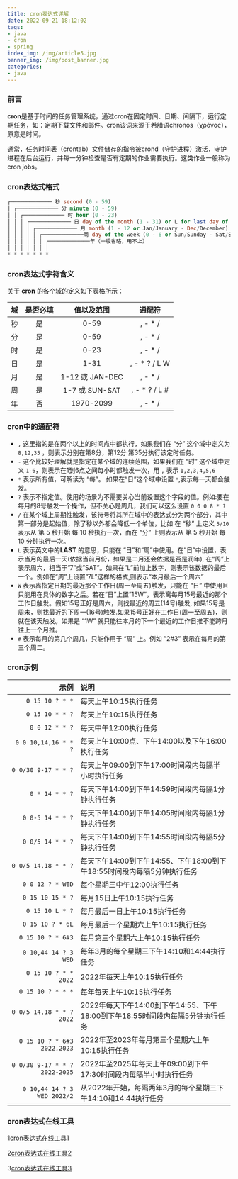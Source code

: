```yaml
---
title: cron表达式详解
date: 2022-09-21 18:12:02
tags: 
- java
- cron
- spring
index_img: /img/article5.jpg
banner_img: /img/post_banner.jpg
categories:
- java
---
```


### 前言

<p class="note note-success">
    <b>cron</b>是基于时间的任务管理系统，通过cron在固定时间、日期、间隔下，运行定期任务，如：定期下载文件和邮件。cron该词来源于希腊语chronos（χρόνος），原意是时间。
</p>
通常，任务时间表（crontab）文件储存的指令被crond（守护进程）激活，守护进程在后台运行，并每一分钟检查是否有定期的作业需要执行。这类作业一般称为cron jobs。

### cron表达式格式

```sql
┌───────────── 秒 second (0 - 59)
│ ┌───────────── 分 minute (0 - 59)
│ │ ┌───────────── 时 hour (0 - 23)
│ │ │ ┌───────────── 日 day of the month (1 - 31) or L for last day of the month
│ │ │ │ ┌───────────── 月 month (1 - 12 or Jan/January - Dec/December)
│ │ │ │ │ ┌─────────────周 day of the week (0 - 6 or Sun/Sunday - Sat/Saturday)
│ │ │ │ │ │ ┌─────────────年（一般省略，用不上）
│ │ │ │ │ │ │
* * * * * * * 
```

### cron表达式字符含义

关于 **cron** 的各个域的定义如下表格所示：

|  域  | 是否必填 |   值以及范围    |    通配符     |
| :--: | :------: | :-------------: | :-----------: |
|  秒  |    是    |      0-59       |    , - * /    |
|  分  |    是    |      0-59       |    , - * /    |
|  时  |    是    |      0-23       |    , - * /    |
|  日  |    是    |      1-31       | , - * ? / L W |
|  月  |    是    | 1-12 或 JAN-DEC |    , - * /    |
|  周  |    是    | 1-7 或 SUN-SAT  | , - * ? / L # |
|  年  |    否    |    1970-2099    |    , - * /    |

### cron中的通配符

- `,` 这里指的是在两个以上的时间点中都执行，如果我们在 “分” 这个域中定义为 `8,12,35` ，则表示分别在第8分，第12分 第35分执行该定时任务。
- `-` 这个比较好理解就是指定在某个域的连续范围，如果我们在 “时” 这个域中定义 `1-6`，则表示在1到6点之间每小时都触发一次，用 `,` 表示 `1,2,3,4,5,6`
- `*` 表示所有值，可解读为 “每”。 如果在“日”这个域中设置 `*`,表示每一天都会触发。
- `?` 表示不指定值。使用的场景为不需要关心当前设置这个字段的值。例如:要在每月的8号触发一个操作，但不关心是周几，我们可以这么设置 `0 0 0 8 * ?`
- `/` 在某个域上周期性触发，该符号将其所在域中的表达式分为两个部分，其中第一部分是起始值，除了秒以外都会降低一个单位，比如 在 “秒” 上定义 `5/10` 表示从 第 5 秒开始 每 10 秒执行一次，而在 “分” 上则表示从 第 5 秒开始 每 10 分钟执行一次。
- `L` 表示英文中的**LAST** 的意思，只能在 “日”和“周”中使用。在“日”中设置，表示当月的最后一天(依据当前月份，如果是二月还会依据是否是润年), 在“周”上表示周六，相当于”7”或”SAT”。如果在”L”前加上数字，则表示该数据的最后一个。例如在“周”上设置”7L”这样的格式,则表示“本月最后一个周六”
- `W` 表示离指定日期的最近那个工作日(周一至周五)触发，只能在 “日” 中使用且只能用在具体的数字之后。若在“日”上置”15W”，表示离每月15号最近的那个工作日触发。假如15号正好是周六，则找最近的周五(14号)触发, 如果15号是周未，则找最近的下周一(16号)触发.如果15号正好在工作日(周一至周五)，则就在该天触发。如果是 “1W” 就只能往本月的下一个最近的工作日推不能跨月往上一个月推。
- `#` 表示每月的第几个周几，只能作用于 “周” 上。例如 ”2#3” 表示在每月的第三个周二。

### cron示例

|                          示例 | 说明                                                         |
| ----------------------------: | :----------------------------------------------------------- |
|               `0 15 10 ? * *` | 每天上午10:15执行任务                                        |
|               `0 15 10 * * ?` | 每天上午10:15执行任务                                        |
|                `0 0 12 * * ?` | 每天中午12:00执行任务                                        |
|          `0 0 10,14,16 * * ?` | 每天上午10:00点、下午14:00以及下午16:00执行任务              |
|           `0 0/30 9-17 * * ?` | 每天上午09:00到下午17:00时间段内每隔半小时执行任务           |
|                `0 * 14 * * ?` | 每天下午14:00到下午14:59时间段内每隔1分钟执行任务            |
|              `0 0-5 14 * * ?` | 每天下午14:00到下午14:05时间段内每隔1分钟执行任务            |
|              `0 0/5 14 * * ?` | 每天下午14:00到下午14:55时间段内每隔5分钟执行任务            |
|           `0 0/5 14,18 * * ?` | 每天下午14:00到下午14:55、下午18:00到下午18:55时间段内每隔5分钟执行任务 |
|              `0 0 12 ? * WED` | 每个星期三中午12:00执行任务                                  |
|              `0 15 10 15 * ?` | 每月15日上午10:15执行任务                                    |
|               `0 15 10 L * ?` | 每月最后一日上午10:15执行任务                                |
|              `0 15 10 ? * 6L` | 每月最后一个星期六上午10:15执行任务                          |
|             `0 15 10 ? * 6#3` | 每月第三个星期六上午10:15执行任务                            |
|          `0 10,44 14 ? 3 WED` | 每年3月的每个星期三下午14:10和14:44执行任务                  |
|          `0 15 10 ? * * 2022` | 2022年每天上午10:15执行任务                                  |
|             `0 15 10 ? * * *` | 每年每天上午10:15执行任务                                    |
|      `0 0/5 14,18 * * ? 2022` | 2022年每天下午14:00到下午14:55、下午18:00到下午18:55时间段内每隔5分钟执行任务 |
|   `0 15 10 ? * 6#3 2022,2023` | 2022年至2023年每月第三个星期六上午10:15执行任务              |
| `0 0/30 9-17 * * ? 2022-2025` | 2022年至2025年每天上午09:00到下午17:30时间段内每隔半小时执行任务 |
|   `0 10,44 14 ? 3 WED 2022/2` | 从2022年开始，每隔两年3月的每个星期三下午14:10和14:44执行任务 |

### cron表达式在线工具

1[cron表达式在线工具1](https://www.pppet.net/) 

2[cron表达式在线工具2](https://www.bejson.com/othertools/cron/) 

3[cron表达式在线工具3](https://cron.qqe2.com/) 
